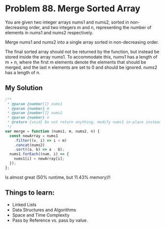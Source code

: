 # Problem 88. Merge Sorted Array

You are given two integer arrays nums1 and nums2, sorted in non-decreasing order, and two integers m and n, representing the number of elements in nums1 and nums2 respectively.

Merge nums1 and nums2 into a single array sorted in non-decreasing order.

The final sorted array should not be returned by the function, but instead be stored inside the array nums1. To accommodate this, nums1 has a length of m + n, where the first m elements denote the elements that should be merged, and the last n elements are set to 0 and should be ignored. nums2 has a length of n.

## My Solution

```js
/**
 * @param {number[]} nums1
 * @param {number} m
 * @param {number[]} nums2
 * @param {number} n
 * @return {void} Do not return anything, modify nums1 in-place instead.
 */
var merge = function (nums1, m, nums2, n) {
  const newArray = nums1
    .filter((v, i) => i < m)
    .concat(nums2)
    .sort((a, b) => a - b);
  nums1.forEach((num, i) => {
    nums1[i] = newArray[i];
  });
};
```

Is almost great (50% runtime, but 11.43% memory)!!

## Things to learn:

- Linked Lists
- Data Structures and Algorithms
- Space and Time Complexity
- Pass by Reference vs. pass by value.
